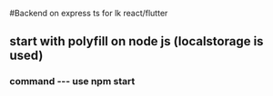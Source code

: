 #Backend on express ts for lk react/flutter

## start with polyfill on node js (localstorage is used)

### command --- use npm start